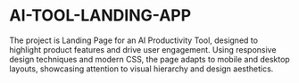 # AI-TOOL-LANDING-APP
The project is Landing Page for an AI Productivity Tool, designed to highlight product features and drive user engagement. Using responsive design techniques and modern CSS, the page adapts to mobile and desktop layouts, showcasing attention to visual hierarchy and design aesthetics.
